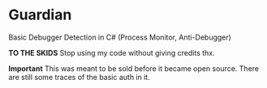# Guardian
Basic Debugger Detection in C# (Process Monitor, Anti-Debugger)

**TO THE SKIDS**
Stop using my code without giving credits thx.

**Important**
This was meant to be sold before it became open source.
There are still some traces of the basic auth in it.
